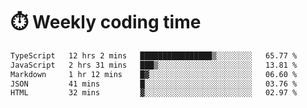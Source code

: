 
# :stopwatch: Weekly coding time
<!--START_SECTION:waka-->

```txt
TypeScript   12 hrs 2 mins   ████████████████▒░░░░░░░░   65.77 %
JavaScript   2 hrs 31 mins   ███▒░░░░░░░░░░░░░░░░░░░░░   13.81 %
Markdown     1 hr 12 mins    █▓░░░░░░░░░░░░░░░░░░░░░░░   06.60 %
JSON         41 mins         █░░░░░░░░░░░░░░░░░░░░░░░░   03.76 %
HTML         32 mins         ▓░░░░░░░░░░░░░░░░░░░░░░░░   02.97 %
```

<!--END_SECTION:waka-->


<!-- <p> <img src="https://github-readme-stats.vercel.app/api?username=cozgerest&show_icons=true&hide_border=false" />  </p> -->

